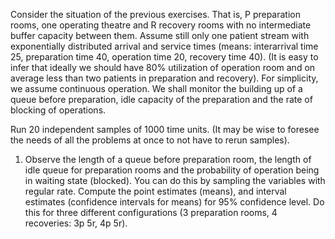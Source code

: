 Consider the situation of the previous exercises. That is, P preparation rooms, one operating theatre and R recovery rooms with no intermediate buffer capacity between them. Assume still only one patient stream with exponentially distributed arrival and service times (means: interarrival time 25, preparation time 40, operation time 20, recovery time 40). (It is easy to infer that ideally we should have 80% utilization of operation room and on average less than two patients in preparation and recovery). For simplicity, we assume continuous operation. We shall monitor the building up of a queue before preparation, idle capacity of the preparation and the rate of blocking of operations.

Run 20 independent samples of 1000 time units. (It may be wise to foresee the needs of all the problems at once to not have to rerun samples).

1.  Observe the length of a queue before preparation room, the length of idle queue for preparation rooms and the probability of operation being in waiting state (blocked). You can do this by sampling the variables with regular rate. Compute the point estimates (means), and interval estimates (confidence intervals for means) for 95% confidence level. Do this for three different configurations (3 preparation rooms, 4 recoveries: 3p 5r, 4p 5r).
